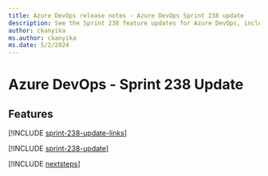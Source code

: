 ```yaml
---
title: Azure DevOps release notes - Azure DevOps Sprint 238 update
description: See the Sprint 238 feature updates for Azure DevOps, including next steps.
author: ckanyika
ms.author: ckanyika
ms.date: 5/2/2024
---
```


# Azure DevOps - Sprint 238 Update

## Features

[!INCLUDE [sprint-238-update-links](../includes/general/sprint-238-update-links.md)]

[!INCLUDE [sprint-238-update](../includes/general/sprint-238-update.md)]

[!INCLUDE [nextsteps](../includes/nextsteps.md)]
